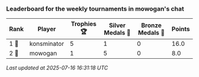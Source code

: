 ### Leaderboard for the weekly tournaments in mowogan's chat
| Rank | Player | Trophies 🏆 | Silver Medals 🥈 | Bronze Medals 🥉 | Points |
|------|--------|-------------|------------------|------------------|--------|
| 1 🥇 | konsminator | 5 | 1 | 0 | 16.0 |
| 2 🥈 | mowogan | 1 | 5 | 0 | 8.0 |

_Last updated at 2025-07-16 16:31:18 UTC_